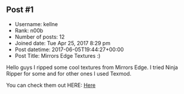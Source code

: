 ## Post #1
- Username: kellne
- Rank: n00b
- Number of posts: 12
- Joined date: Tue Apr 25, 2017 8:29 pm
- Post datetime: 2017-06-05T19:44:27+00:00
- Post Title: Mirrors Edge Textures :)

Hello guys I ripped some cool textures from Mirrors Edge.
I tried Ninja Ripper for some and for other ones I used Texmod.

You can check them out HERE: [Here](https://mega.nz/#!y4UAxCiI!gykG4fYw8XE8PzJHl-7LM5ehOFWclzzIEdq5DlzE2hY)
